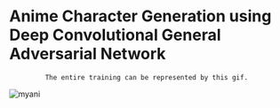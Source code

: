
# Anime Character Generation using Deep Convolutional General Adversarial Network

             The entire training can be represented by this gif.
     
     
![myani](https://user-images.githubusercontent.com/47531228/124011166-5458ef80-d9fd-11eb-91a2-df8f1b8acf38.gif)
